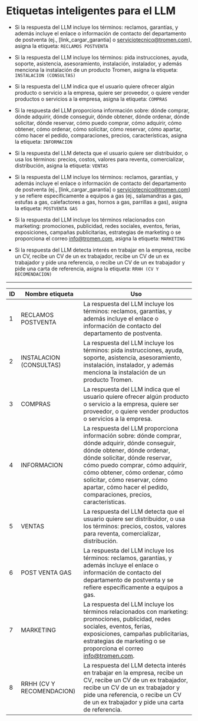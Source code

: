 # Etiquetas inteligentes para el LLM

- Si la respuesta del LLM incluye los términos: reclamos, garantías, y además incluye el enlace o información de contacto del departamento de postventa (ej., [link_cargar_garantia] o <serviciotecnico@tromen.com>), asigna la etiqueta:
    `RECLAMOS POSTVENTA`

- Si la respuesta del LLM incluye los términos: pida instrucciones, ayuda, soporte, asistencia, asesoramiento, instalación, instalador, y además menciona la instalación de un producto Tromen, asigna la etiqueta:
    `INSTALACION (CONSULTAS)`

- Si la respuesta del LLM indica que el usuario quiere ofrecer algún producto o servicio a la empresa, quiere ser proveedor, o quiere vender productos o servicios a la empresa, asigna la etiqueta:
    `COMPRAS`

- Si la respuesta del LLM proporciona información sobre: dónde comprar, dónde adquirir, dónde conseguir, dónde obtener, dónde ordenar, dónde solicitar, dónde reservar, cómo puedo comprar, cómo adquirir, cómo obtener, cómo ordenar, cómo solicitar, cómo reservar, cómo apartar, cómo hacer el pedido, comparaciones, precios, características, asigna la etiqueta:
    `INFORMACION`

- Si la respuesta del LLM detecta que el usuario quiere ser distribuidor, o usa los términos: precios, costos, valores para reventa, comercializar, distribución, asigna la etiqueta:
    `VENTAS`

- Si la respuesta del LLM incluye los términos: reclamos, garantías, y además incluye el enlace o información de contacto del departamento de postventa (ej., [link_cargar_garantia] o <serviciotecnico@tromen.com>) y se refiere específicamente a equipos a gas (ej., salamandras a gas, estufas a gas, calefactores a gas, hornos a gas, parrillas a gas), asigna la etiqueta:
    `POSTVENTA GAS`

- Si la respuesta del LLM incluye los términos relacionados con marketing: promociones, publicidad, redes sociales, eventos, ferias, exposiciones, campañas publicitarias, estrategias de marketing o se proporciona el correo <info@tromen.com>, asigna la etiqueta:
    `MARKETING`

- Si la respuesta del LLM detecta interés en trabajar en la empresa, recibe un CV, recibe un CV de un ex trabajador, recibe un CV de un ex trabajador y pide una referencia, o recibe un CV de un ex trabajador y pide una carta de referencia, asigna la etiqueta:
    `RRHH (CV Y RECOMENDACION)`

---

| ID | Nombre etiqueta             | Uso                                                                                                                                                                                                                                                        |
|----|------------------------------|-----------------------------------------------------------------------------------------------------------------------------------------------------------------------------------------------------------------------------------------------------------|
| 1  | RECLAMOS POSTVENTA          | La respuesta del LLM incluye los términos: reclamos, garantías, y además incluye el enlace o información de contacto del departamento de postventa.                                                                                                        |
| 2  | INSTALACION (CONSULTAS)       | La respuesta del LLM incluye los términos: pida instrucciones, ayuda, soporte, asistencia, asesoramiento, instalación, instalador, y además menciona la instalación de un producto Tromen.                                                                |
| 3  | COMPRAS                      | La respuesta del LLM indica que el usuario quiere ofrecer algún producto o servicio a la empresa, quiere ser proveedor, o quiere vender productos o servicios a la empresa.                                                                                   |
| 4  | INFORMACION                   | La respuesta del LLM proporciona información sobre: dónde comprar, dónde adquirir, dónde conseguir, dónde obtener, dónde ordenar, dónde solicitar, dónde reservar, cómo puedo comprar, cómo adquirir, cómo obtener, cómo ordenar, cómo solicitar, cómo reservar, cómo apartar, cómo hacer el pedido, comparaciones, precios, características. |
| 5  | VENTAS                       | La respuesta del LLM detecta que el usuario quiere ser distribuidor, o usa los términos: precios, costos, valores para reventa, comercializar, distribución.                                                                                                  |
| 6  | POST VENTA GAS              | La respuesta del LLM incluye los términos: reclamos, garantías, y además incluye el enlace o información de contacto del departamento de postventa y se refiere específicamente a equipos a gas.                                                              |
| 7  | MARKETING                    | La respuesta del LLM incluye los términos relacionados con marketing: promociones, publicidad, redes sociales, eventos, ferias, exposiciones, campañas publicitarias, estrategias de marketing o se proporciona el correo <info@tromen.com>.                            |
| 8  | RRHH (CV Y RECOMENDACION) | La respuesta del LLM detecta interés en trabajar en la empresa, recibe un CV, recibe un CV de un ex trabajador, recibe un CV de un ex trabajador y pide una referencia, o recibe un CV de un ex trabajador y pide una carta de referencia.                          |